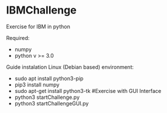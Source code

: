 # IBMChallenge
Exercise for IBM in python


Required:
- numpy
- python v >= 3.0


Guide instalation Linux (Debian based) environment:

- sudo apt install python3-pip
- pip3 install numpy
- sudo apt-get install python3-tk #Exercise with GUI Interface
- python3 startChallenge.py
- python3 startChallengeGUI.py
